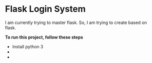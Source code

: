 # Flask Login System

I am currently trying to master flask. So, I am trying to create based on flask.


<b>To run this project, follow these steps</b>

<ul>
    <li>
        Install python 3
    </li>
    <li></li>
    <li></li>
</ul>


